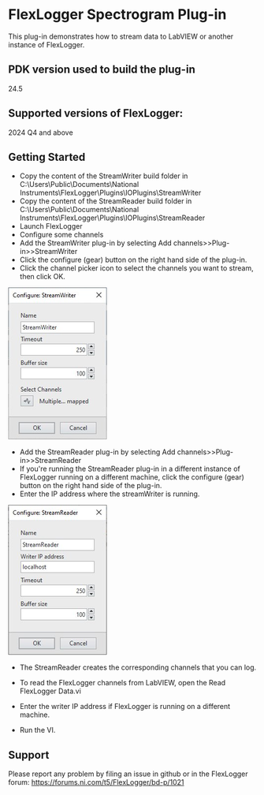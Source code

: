 # FlexLogger Spectrogram Plug-in

This plug-in demonstrates how to stream data to LabVIEW or another instance of FlexLogger.

## PDK version used to build the plug-in

24.5

## Supported versions of FlexLogger:

2024 Q4 and above

## Getting Started

- Copy the content of the StreamWriter build folder in C:\Users\Public\Documents\National Instruments\FlexLogger\Plugins\IOPlugins\StreamWriter
- Copy the content of the StreamReader build folder in C:\Users\Public\Documents\National Instruments\FlexLogger\Plugins\IOPlugins\StreamReader
- Launch FlexLogger
- Configure some channels
- Add the StreamWriter plug-in by selecting Add channels>>Plug-in>>StreamWriter
- Click the configure (gear) button on the right hand side of the plug-in.
- Click the channel picker icon to select the channels you want to stream, then click OK.

![StreamWriter Configuration](./StreamWriterConfiguration.jpg)

- Add the StreamReader plug-in by selecting Add channels>>Plug-in>>StreamReader
- If you're running the StreamReader plug-in in a different instance of FlexLogger running on a different machine, click the configure (gear) button on the right hand side of the plug-in.
- Enter the IP address where the streamWriter is running.

![StreamReader Configuration](./StreamReaderConfiguration.jpg)

- The StreamReader creates the corresponding channels that you can log.

- To read the FlexLogger channels from LabVIEW, open the Read FlexLogger Data.vi
- Enter the writer IP address if FlexLogger is running on a different machine.
- Run the VI.

## Support

Please report any problem by filing an issue in github or in the FlexLogger forum:
https://forums.ni.com/t5/FlexLogger/bd-p/1021
